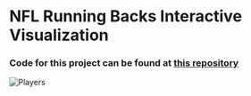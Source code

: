 # NFL Running Backs Interactive Visualization

### Code for this project can be found at [this repository](https://github.com/a-camarillo/NFL-running-backs-2019)

![Players](https://github.com/a-camarillo/NFL-running-backs-2019/images/players.gif)
